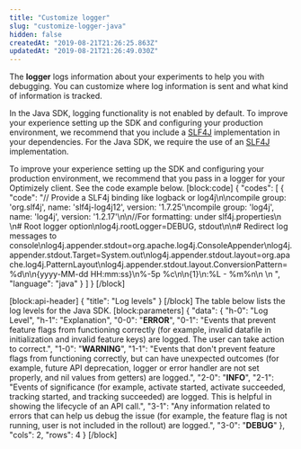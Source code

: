 ```yaml
---
title: "Customize logger"
slug: "customize-logger-java"
hidden: false
createdAt: "2019-08-21T21:26:25.863Z"
updatedAt: "2019-08-21T21:26:49.030Z"
---
```

The **logger** logs information about your experiments to help you with debugging. You can customize where log information is sent and what kind of information is tracked.

In the Java SDK, logging functionality is not enabled by default. To improve your experience setting up the SDK and configuring your production environment, we recommend that you include a [SLF4J](https://www.slf4j.org/) implementation in your dependencies. For the Java SDK, we require the use of an [SLF4J](http://www.slf4j.org) implementation.

To improve your experience setting up the SDK and configuring your production environment, we recommend that you pass in a logger for your Optimizely client. See the code example below. 
[block:code]
{
  "codes": [
    {
      "code": "// Provide a SLF4j binding like logback or log4j\n\ncompile group: 'org.slf4j', name: 'slf4j-log4j12', version: '1.7.25'\ncompile group: 'log4j', name: 'log4j', version: '1.2.17'\n\n//For formatting: under slf4j.properties\n  \n# Root logger option\nlog4j.rootLogger=DEBUG, stdout\n\n# Redirect log messages to console\nlog4j.appender.stdout=org.apache.log4j.ConsoleAppender\nlog4j.appender.stdout.Target=System.out\nlog4j.appender.stdout.layout=org.apache.log4j.PatternLayout\nlog4j.appender.stdout.layout.ConversionPattern=%d\n\n{yyyy-MM-dd HH:mm:ss}\n%-5p %c\n\n{1}\n:%L - %m%n\n  \n  ",
      "language": "java"
    }
  ]
}
[/block]

[block:api-header]
{
  "title": "Log levels"
}
[/block]
The table below lists the log levels for the Java SDK.
[block:parameters]
{
  "data": {
    "h-0": "Log Level",
    "h-1": "Explanation",
    "0-0": "**ERROR**",
    "0-1": "Events that prevent feature flags from functioning correctly (for example, invalid datafile in initialization and invalid feature keys) are logged. The user can take action to correct.",
    "1-0": "**WARNING**",
    "1-1": "Events that don't prevent feature flags from functioning correctly, but can have unexpected outcomes (for example, future API deprecation, logger or error handler are not set properly, and nil values from getters) are logged.",
    "2-0": "**INFO**",
    "2-1": "Events of significance (for example, activate started, activate succeeded, tracking started, and tracking succeeded) are logged. This is helpful in showing the lifecycle of an API call.",
    "3-1": "Any information related to errors that can help us debug the issue (for example, the feature flag is not running, user is not included in the rollout) are logged.",
    "3-0": "**DEBUG**"
  },
  "cols": 2,
  "rows": 4
}
[/block]